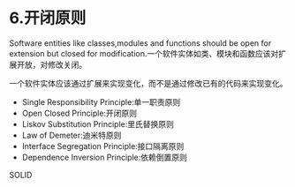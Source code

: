# 6.开闭原则

Software entities like classes,modules and functions should be open for extension but closed for modification.一个软件实体如类、模块和函数应该对扩展开放，对修改关闭。

一个软件实体应该通过扩展来实现变化，而不是通过修改已有的代码来实现变化。

+ Single Responsibility Principle:单一职责原则
+ Open Closed Principle:开闭原则
+ Liskov Substitution Principle:里氏替换原则
+ Law of Demeter:迪米特原则
+ Interface Segregation Principle:接口隔离原则
+ Dependence Inversion Principle:依赖倒置原则

SOLID